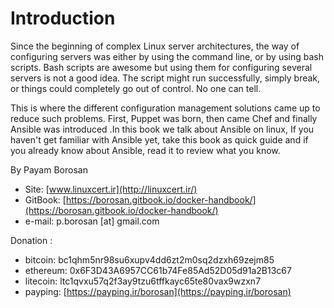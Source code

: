 # Introduction

Since the beginning of complex Linux server architectures, the way of configuring servers was either by using the command line, or by using bash scripts. Bash scripts are awesome but using them for configuring several servers is not a good idea. The script might run successfully, simply break, or things could completely go out of control. No one can tell. 

This is where the different configuration management solutions came up to reduce such problems. First, Puppet was born, then came Chef and finally Ansible was introduced .In this book we talk about Ansible on linux, If you haven't get familiar with Ansible yet, take this book as quick  guide and if you already know about Ansible, read it to review what you know.

By Payam Borosan

* Site: [www.linuxcert.ir](http://linuxcert.ir/)
* GitBook: [https://borosan.gitbook.io/docker-handbook/](https://borosan.gitbook.io/docker-handbook/)
* e-mail: p.borosan \[at\] gmail.com

Donation :

* bitcoin: bc1qhm5nr98su6xupv4dd6zt2m0sq2dzxh69zejm85
* ethereum: 0x6F3D43A6957CC61b74Fe85Ad52D05d91a2B13c67
* litecoin: ltc1qvxu57q2f3ay9tzu6tffkayc65te80vax9wzxn7
* payping: [https://payping.ir/borosan](https://payping.ir/borosan)



